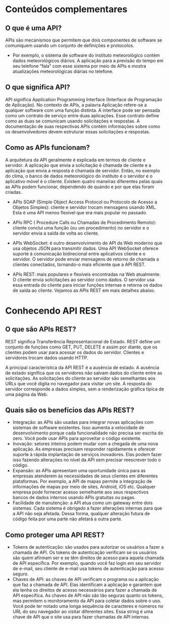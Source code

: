 # Conteúdos complementares

## O que é uma API?
APIs são mecanismos que permitem que dois componentes de software se comuniquem usando um conjunto de definições e protocolos. 
- Por exemplo, o sistema de software do instituto meteorológico contém dados meteorológicos diários. A aplicação para a previsão do tempo em seu telefone “fala” com esse sistema por meio de APIs e mostra atualizações meteorológicas diárias no telefone.

## O que significa API?
API significa Application Programming Interface (Interface de Programação de Aplicação). No contexto de APIs, a palavra Aplicação refere-se a qualquer software com uma função distinta. A interface pode ser pensada como um contrato de serviço entre duas aplicações. Esse contrato define como as duas se comunicam usando solicitações e respostas. A documentação de suas respectivas APIs contém informações sobre como os desenvolvedores devem estruturar essas solicitações e respostas.

## Como as APIs funcionam?
A arquitetura da API geralmente é explicada em termos de cliente e servidor. A aplicação que envia a solicitação é chamada de cliente e a aplicação que envia a resposta é chamada de servidor. Então, no exemplo do clima, o banco de dados meteorológico do instituto é o servidor e o aplicativo móvel é o cliente. Existem quatro maneiras diferentes pelas quais as APIs podem funcionar, dependendo de quando e por que elas foram criadas.

- APIs SOAP (Simple Object Access Protocol ou Protocolo de Acesso a Objetos Simples): cliente e servidor trocam mensagens usando XML. Esta é uma API menos flexível que era mais popular no passado.

- APIs RPC ( Procedure Calls ou Chamadas de Procedimento Remoto): cliente conclui uma função (ou um procedimento) no servidor e o servidor envia a saída de volta ao cliente.

- APIs WebSocket: é outro desenvolvimento de API da Web moderno que usa objetos JSON para transmitir dados. Uma API WebSocket oferece suporte à comunicação bidirecional entre aplicativos cliente e o servidor. O servidor pode enviar mensagens de retorno de chamada a clientes conectados, tornando-o mais eficiente que a API REST.

- APIs REST: mais populares e flexíveis encontradas na Web atualmente. O cliente envia solicitações ao servidor como dados. O servidor usa essa entrada do cliente para iniciar funções internas e retorna os dados de saída ao cliente. Vejamos as APIs REST em mais detalhes abaixo.

# Conhecendo API REST

## O que são APIs REST?
REST significa Transferência Representacional de Estado. REST define um conjunto de funções como GET, PUT, DELETE e assim por diante, que os clientes podem usar para acessar os dados do servidor. Clientes e servidores trocam dados usando HTTP.

A principal característica da API REST é a ausência de estado. A ausência de estado significa que os servidores não salvam dados do cliente entre as solicitações. As solicitações do cliente ao servidor são semelhantes aos URLs que você digita no navegador para visitar um site. A resposta do servidor corresponde a dados simples, sem a renderização gráfica típica de uma página da Web.

## Quais são os benefícios das APIs REST?

- Integração: as APIs são usadas para integrar novas aplicações com sistemas de software existentes. Isso aumenta a velocidade de desenvolvimento porque cada funcionalidade não precisa ser escrita do zero. Você pode usar APIs para aproveitar o código existente.
- Inovação: setores inteiros podem mudar com a chegada de uma nova aplicação. As empresas precisam responder rapidamente e oferecer suporte à rápida implantação de serviços inovadores. Elas podem fazer isso fazendo alterações no nível da API sem precisar reescrever todo o código.
- Expansão: as APIs apresentam uma oportunidade única para as empresas atenderem às necessidades de seus clientes em diferentes plataformas. Por exemplo, a API de mapas permite a integração de informações de mapas por meio de sites, Android, iOS etc. Qualquer empresa pode fornecer acesso semelhante aos seus respectivos bancos de dados internos usando APIs gratuitas ou pagas.
- Facilidade de manutenção: a API atua como um gateway entre dois sistemas. Cada sistema é obrigado a fazer alterações internas para que a API não seja afetada. Dessa forma, qualquer alteração futura de código feita por uma parte não afetará a outra parte.

## Como proteger uma API REST?

- Tokens de autenticação: são usados para autorizar os usuários a fazer a chamada de API. Os tokens de autenticação verificam se os usuários são quem afirmam ser e se têm direitos de acesso para aquela chamada de API específica. Por exemplo, quando você faz login em seu servidor de e-mail, seu cliente de e-mail usa tokens de autenticação para acesso seguro.
- Chaves de API: as chaves de API verificam o programa ou a aplicação que faz a chamada de API. Elas identificam a aplicação e garantem que ela tenha os direitos de acesso necessários para fazer a chamada de API específica. As chaves de API não são tão seguras quanto os tokens, mas permitem o monitoramento da API para coletar dados sobre o uso. Você pode ter notado uma longa sequência de caracteres e números no URL do seu navegador ao visitar diferentes sites. Essa string é uma chave de API que o site usa para fazer chamadas de API internas.
